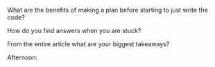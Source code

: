 What are the benefits of making a plan before starting to just write the code?

How do you find answers when you are stuck?

From the entire article what are your biggest takeaways?

Afternoon: 